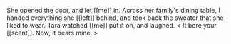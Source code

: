 She opened the door, and let [[me]] in. Across her family's dining table, I handed everything she [[left]] behind, and took back the sweater that she liked to wear. Tara watched [[me]] put it on, and laughed. < It bore your [[scent]]. Now, it bears mine. >  